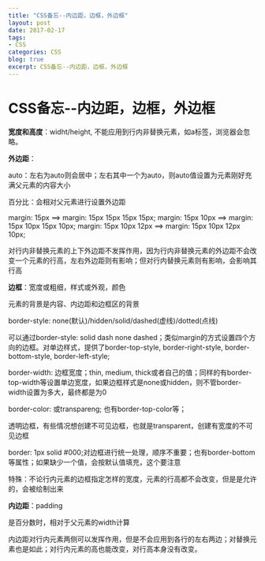 ```yaml
---
title: "CSS备忘--内边距，边框，外边框"
layout: post
date: 2017-02-17
tags:
- CSS
categories: CSS
blog: true
excerpt: CSS备忘--内边距，边框，外边框
---
```


# CSS备忘--内边距，边框，外边框


**宽度和高度**：widht/height, 不能应用到行内非替换元素，如a标签，浏览器会忽略。

**外边距**：

auto：左右为auto则会居中；左右其中一个为auto，则auto值设置为元素刚好充满父元素的内容大小

百分比：会相对父元素进行设置外边距

margin: 15px ==> margin: 15px 15px 15px 15px;
margin: 15px 10px ==> margin: 15px 10px 15px 10px;
margin: 15px 10px 12px ==> margin: 15px 10px 12px 10px;

对行内非替换元素的上下外边距不发挥作用，因为行内非替换元素的外边距不会改变一个元素的行高，左右外边距则有影响；但对行内替换元素则有影响，会影响其行高

**边框**：宽度或粗细，样式或外观，颜色

元素的背景是内容、内边距和边框区的背景

border-style: none(默认)/hidden/solid/dashed(虚线)/dotted(点线)

可以通过border-style: solid dash none dashed；类似margin的方式设置四个方向的边框。对单边样式，提供了border-top-style, border-right-style, border-bottom-style, border-left-style;

border-width: 边框宽度；thin, medium, thick或者自己的值；同样的有border-top-width等设置单边宽度，如果边框样式是none或hidden，则不管border-width设置为多大，最终都是为0

border-color: <color>或transpareng; 也有border-top-color等；

透明边框，有些情况想创建不可见边框，也就是transparent，创建有宽度的不可见边框

border: 1px solid #000;对边框进行统一处理，顺序不重要；也有border-bottom等属性；如果缺少一个值，会按默认值填充，这个要注意

特殊：不论行内元素的边框指定怎样的宽度，元素的行高都不会改变，但是是允许的，会被绘制出来

**内边距**：padding

是百分数时，相对于父元素的width计算

内边距对行内元素两侧可以发挥作用，但是不会应用到各行的左右两边；对替换元素也是如此；对行内元素的高也能改变，对行高本身没有改变。

